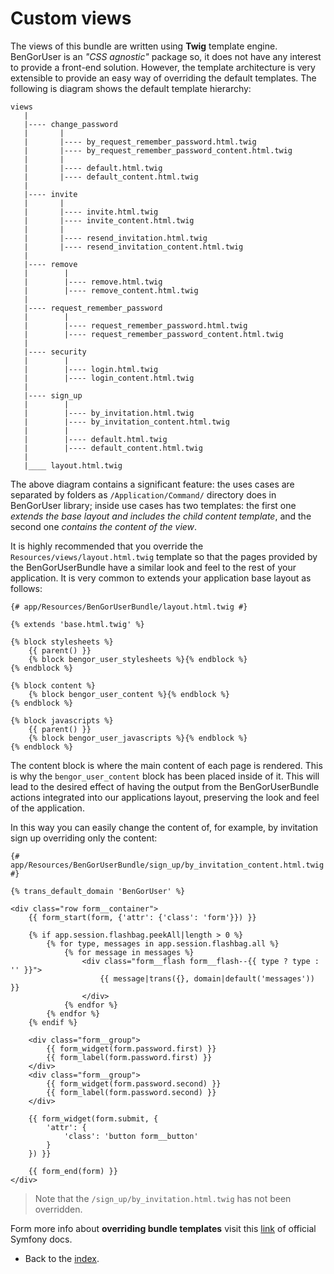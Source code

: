 # Custom views

The views of this bundle are written using **Twig** template engine. BenGorUser is an *"CSS agnostic"* package so, it
does not have any interest to provide a front-end solution. However, the template architecture is very extensible to
provide an easy way of overriding the default templates. The following is diagram shows the default template hierarchy:

```
views
   |
   |---- change_password
   |       |
   |       |---- by_request_remember_password.html.twig
   |       |---- by_request_remember_password_content.html.twig
   |       |
   |       |---- default.html.twig
   |       |---- default_content.html.twig
   |
   |---- invite
   |       |
   |       |---- invite.html.twig
   |       |---- invite_content.html.twig
   |       |
   |       |---- resend_invitation.html.twig
   |       |---- resend_invitation_content.html.twig
   |
   |---- remove
   |        |
   |        |---- remove.html.twig
   |        |---- remove_content.html.twig
   |
   |---- request_remember_password
   |        |
   |        |---- request_remember_password.html.twig
   |        |---- request_remember_password_content.html.twig
   |
   |---- security
   |        |
   |        |---- login.html.twig
   |        |---- login_content.html.twig
   |
   |---- sign_up
   |        |
   |        |---- by_invitation.html.twig
   |        |---- by_invitation_content.html.twig
   |        |
   |        |---- default.html.twig
   |        |---- default_content.html.twig
   |
   |____ layout.html.twig 
```

The above diagram contains a significant feature: the uses cases are separated by folders as `/Application/Command/`
directory does in BenGorUser library; inside use cases has two templates: the first one *extends the base layout and
includes the child content template*, and the second one *contains the content of the view*. 

It is highly recommended that you override the `Resources/views/layout.html.twig` template so that the pages provided by
the BenGorUserBundle have a similar look and feel to the rest of your application. It is very common to extends your
application base layout as follows:
```twig
{# app/Resources/BenGorUserBundle/layout.html.twig #}

{% extends 'base.html.twig' %}

{% block stylesheets %}
    {{ parent() }}
    {% block bengor_user_stylesheets %}{% endblock %}
{% endblock %}

{% block content %}
    {% block bengor_user_content %}{% endblock %}
{% endblock %}

{% block javascripts %}
    {{ parent() }}
    {% block bengor_user_javascripts %}{% endblock %}
{% endblock %}
```
The content block is where the main content of each page is rendered. This is why the `bengor_user_content` block has
been placed inside of it. This will lead to the desired effect of having the output from the BenGorUserBundle actions
integrated into our applications layout, preserving the look and feel of the application.

In this way you can easily change the content of, for example, by invitation sign up overriding only the content:
```twig
{# app/Resources/BenGorUserBundle/sign_up/by_invitation_content.html.twig #}

{% trans_default_domain 'BenGorUser' %}

<div class="row form__container">
    {{ form_start(form, {'attr': {'class': 'form'}}) }}

    {% if app.session.flashbag.peekAll|length > 0 %}
        {% for type, messages in app.session.flashbag.all %}
            {% for message in messages %}
                <div class="form__flash form__flash--{{ type ? type : '' }}">
                    {{ message|trans({}, domain|default('messages')) }}
                </div>
            {% endfor %}
        {% endfor %}
    {% endif %}

    <div class="form__group">
        {{ form_widget(form.password.first) }}
        {{ form_label(form.password.first) }}
    </div>
    <div class="form__group">
        {{ form_widget(form.password.second) }}
        {{ form_label(form.password.second) }}
    </div>

    {{ form_widget(form.submit, {
        'attr': {
            'class': 'button form__button'
        }
    }) }}

    {{ form_end(form) }}
</div>
```
> Note that the `/sign_up/by_invitation.html.twig` has not been overridden.

Form more info about **overriding bundle templates** visit this [link][1] of official Symfony docs.

- Back to the [index](index.md).

[1]: http://symfony.com/doc/current/book/templating.html#overriding-bundle-templates
